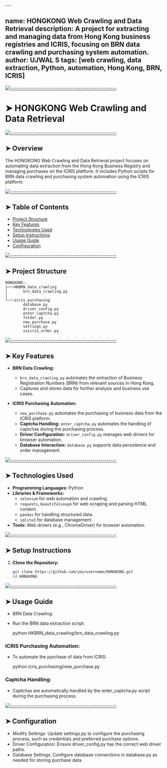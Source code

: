 <!-- ⚠️ This README has been generated from the file(s) "blueprint.md" ⚠️-->---
name: HONGKONG Web Crawling and Data Retrieval
description: A project for extracting and managing data from Hong Kong business registries and ICRIS, focusing on BRN data crawling and purchasing system automation.
author: UJWAL S
tags: [web crawling, data extraction, Python, automation, Hong Kong, BRN, ICRIS]
---


[![-----------------------------------------------------](https://raw.githubusercontent.com/andreasbm/readme/master/assets/lines/colored.png)](#hongkong-web-crawling-and-data-retrieval)

# ➤ HONGKONG Web Crawling and Data Retrieval


[![-----------------------------------------------------](https://raw.githubusercontent.com/andreasbm/readme/master/assets/lines/colored.png)](#overview)

## ➤ Overview
The HONGKONG Web Crawling and Data Retrieval project focuses on automating data extraction from the Hong Kong Business Registry and managing purchases on the ICRIS platform. It includes Python scripts for BRN data crawling and purchasing system automation using the ICRIS platform.


[![-----------------------------------------------------](https://raw.githubusercontent.com/andreasbm/readme/master/assets/lines/colored.png)](#table-of-contents)

## ➤ Table of Contents
- [Project Structure](#project-structure)
- [Key Features](#key-features)
- [Technologies Used](#technologies-used)
- [Setup Instructions](#setup-instructions)
- [Usage Guide](#usage-guide)
- [Configuration](#configuration)


[![-----------------------------------------------------](https://raw.githubusercontent.com/andreasbm/readme/master/assets/lines/colored.png)](#project-structure)

## ➤ Project Structure
    
    HONGKONG:.
    ├───HKBRN_data_crawling
    │       brn_data_crawling.py
    │
    └───icris_purchasing
            database.py
            driver_config.py
            enter_captcha.py
            folder.py
            new_purchase.py
            settings.py
            xsicris_order.py



[![-----------------------------------------------------](https://raw.githubusercontent.com/andreasbm/readme/master/assets/lines/colored.png)](#key-features)

## ➤ Key Features
- **BRN Data Crawling:**
  - `brn_data_crawling.py` automates the extraction of Business Registration Numbers (BRN) from relevant sources in Hong Kong.
  - Captures and stores data for further analysis and business use cases.

- **ICRIS Purchasing Automation:**
  - `new_purchase.py` automates the purchasing of business data from the ICRIS platform.
  - **Captcha Handling:** `enter_captcha.py` automates the handling of captchas during the purchasing process.
  - **Driver Configuration:** `driver_config.py` manages web drivers for browser automation.
  - **Database Interaction:** `database.py` supports data persistence and order management.


[![-----------------------------------------------------](https://raw.githubusercontent.com/andreasbm/readme/master/assets/lines/colored.png)](#technologies-used)

## ➤ Technologies Used
- **Programming Languages:** Python
- **Libraries & Frameworks:**
  - `selenium` for web automation and crawling.
  - `requests`, `beautifulsoup4` for web scraping and parsing HTML content.
  - `pandas` for handling structured data.
  - `sqlite3` for database management.
- **Tools:** Web drivers (e.g., ChromeDriver) for browser automation.


[![-----------------------------------------------------](https://raw.githubusercontent.com/andreasbm/readme/master/assets/lines/colored.png)](#setup-instructions)

## ➤ Setup Instructions
1. **Clone the Repository:**
   ```bash
   git clone https://github.com/yourusername/HONGKONG.git
   cd HONGKONG


[![-----------------------------------------------------](https://raw.githubusercontent.com/andreasbm/readme/master/assets/lines/colored.png)](#usage-guide)

## ➤ Usage Guide
 - BRN Data Crawling:
 - Run the BRN data extraction script:
    
    python HKBRN_data_crawling/brn_data_crawling.py

### ICRIS Purchasing Automation:
 - To automate the purchase of data from ICRIS:

    python icris_purchasing/new_purchase.py

### Captcha Handling:
 - Captchas are automatically handled by the enter_captcha.py script during the purchasing process.


[![-----------------------------------------------------](https://raw.githubusercontent.com/andreasbm/readme/master/assets/lines/colored.png)](#configuration)

## ➤ Configuration
 - Modify Settings: Update settings.py to configure the purchasing process, such as credentials and preferred purchase options.
 - Driver Configuration: Ensure driver_config.py has the correct web driver paths.
 - Database Settings: Configure database connections in database.py as needed for storing purchase data.